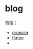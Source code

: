 # blog

包括：

- [promise](https://github.com/lpldplws/blog/tree/master/promise)
- [flutter](https://github.com/lpldplws/blog/tree/master/flutter)
-